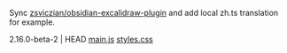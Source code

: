 
Sync [zsviczian/obsidian-excalidraw-plugin](https://github.com/zsviczian/obsidian-excalidraw-plugin/releases) and add local zh.ts translation for example.

2.16.0-beta-2 | HEAD
<a href="https://github.com/zsviczian/obsidian-excalidraw-plugin/releases/download/2.16.0-beta-2/main.js">main.js</a>
<a href="https://github.com/zsviczian/obsidian-excalidraw-plugin/releases/download/2.16.0-beta-2/styles.css">styles.css</a>

